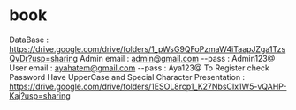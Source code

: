 # book
DataBase : https://drive.google.com/drive/folders/1_pWsG9QFoPzmaW4iTaapJZga1TzsQvDr?usp=sharing
Admin email : admin@gmail.com --pass : Admin123@
User email : ayahatem@gmail.com  --pass : Aya123@
To Register check Password Have UpperCase and Special Character
Presentation : https://drive.google.com/drive/folders/1ESOL8rcp1_K27NbsCIx1W5-vQAHP-Kaj?usp=sharing
